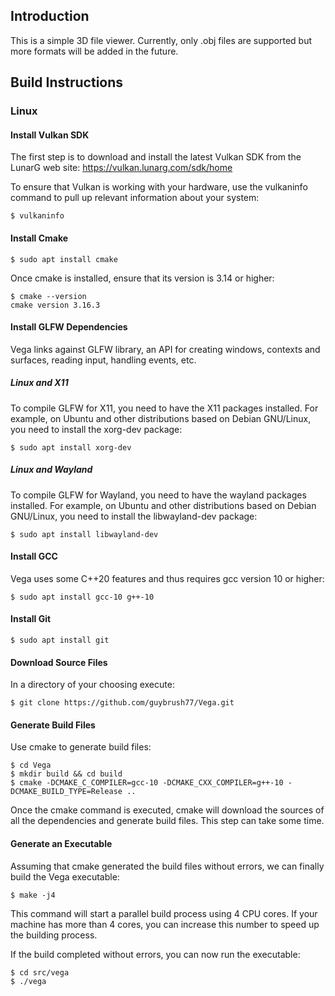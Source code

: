 ## Introduction

This is a simple 3D file viewer. Currently, only .obj files are supported but more formats will be added in the future.

## Build Instructions

### Linux

#### Install Vulkan SDK

The first step is to download and install the latest Vulkan SDK from the LunarG web site: https://vulkan.lunarg.com/sdk/home

To ensure that Vulkan is working with your hardware, use the vulkaninfo command to pull up relevant information about your system:

```console
$ vulkaninfo
```

#### Install Cmake

```console
$ sudo apt install cmake
```

Once cmake is installed, ensure that its version is 3.14 or higher:

```console
$ cmake --version
cmake version 3.16.3
```

#### Install GLFW Dependencies

Vega links against GLFW library, an API for creating windows, contexts and surfaces, reading input, handling events, etc.

##### Linux and X11

 To compile GLFW for X11, you need to have the X11 packages installed. For example, on Ubuntu and other distributions based on Debian GNU/Linux, you need to install the xorg-dev package:

```console
$ sudo apt install xorg-dev
```

##### Linux and Wayland

 To compile GLFW for Wayland, you need to have the wayland packages installed. For example, on Ubuntu and other distributions based on Debian GNU/Linux, you need to install the libwayland-dev package:

```console
$ sudo apt install libwayland-dev
```

#### Install GCC

Vega uses some C++20 features and thus requires gcc version 10 or higher:

```console
$ sudo apt install gcc-10 g++-10
```

#### Install Git

```console
$ sudo apt install git
```

#### Download Source Files

In a directory of your choosing execute:

```console
$ git clone https://github.com/guybrush77/Vega.git
```

#### Generate Build Files

Use cmake to generate build files:

```console
$ cd Vega
$ mkdir build && cd build
$ cmake -DCMAKE_C_COMPILER=gcc-10 -DCMAKE_CXX_COMPILER=g++-10 -DCMAKE_BUILD_TYPE=Release ..
```

Once the cmake command is executed, cmake will download the sources of all the dependencies and generate build files. This step can take some time.

#### Generate an Executable

Assuming that cmake generated the build files without errors, we can finally build the Vega executable:

```console
$ make -j4
```

This command will start a parallel build process using 4 CPU cores. If your machine has more than 4 cores, you can increase this number to speed up the building process.

If the build completed without errors, you can now run the executable:

```console
$ cd src/vega
$ ./vega
```
